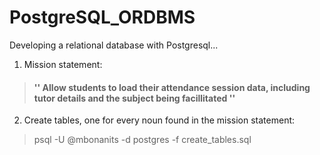 # PostgreSQL_ORDBMS

Developing a relational database with Postgresql...

1) Mission statement:

> #### '' Allow students to load their attendance session data, including tutor details and the subject being facillitated ''

2) Create tables, one for every noun found in the mission statement:

> psql -U @mbonanits -d postgres -f create_tables.sql






